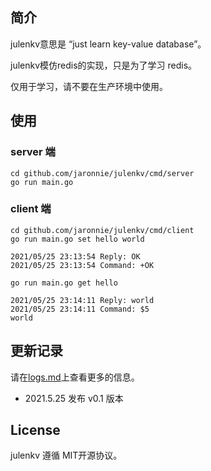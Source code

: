 ## 简介

julenkv意思是 “just learn key-value database”。

julenkv模仿redis的实现，只是为了学习 redis。

仅用于学习，请不要在生产环境中使用。

## 使用

### server 端

```shell
cd github.com/jaronnie/julenkv/cmd/server
go run main.go
```

### client 端

```shell
cd github.com/jaronnie/julenkv/cmd/client
go run main.go set hello world

2021/05/25 23:13:54 Reply: OK
2021/05/25 23:13:54 Command: +OK

go run main.go get hello

2021/05/25 23:14:11 Reply: world
2021/05/25 23:14:11 Command: $5
world
```

## 更新记录

请在[logs.md](logs.md)上查看更多的信息。

* 2021.5.25 发布 v0.1 版本 

## License

julenkv 遵循 MIT开源协议。
